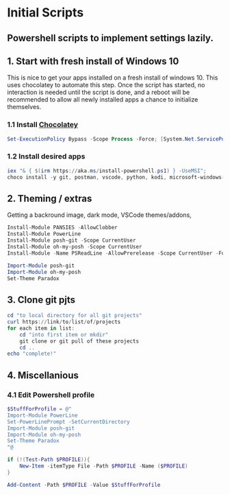 # Initial Scripts
## Powershell scripts to implement settings lazily.

## 1. Start with fresh install of Windows 10
This is nice to get your apps installed on a fresh install of windows 10. This uses chocolatey to automate this step. Once the script has started, no interaction is needed until  the script is done, and a reboot will be recommended to allow all newly installed apps a chance to initialize themselves. 
### 1.1 Install [Chocolatey](https://chocolatey.org/install)
```powershell
Set-ExecutionPolicy Bypass -Scope Process -Force; [System.Net.ServicePointManager]::SecurityProtocol = [System.Net.ServicePointManager]::SecurityProtocol -bor 3072; iex ((New-Object System.Net.WebClient).DownloadString('https://chocolatey.org/install.ps1'))

```
### 1.2 Install desired apps

```powershell
iex "& { $(irm https://aka.ms/install-powershell.ps1) } -UseMSI";
choco install -y git, postman, vscode, python, kodi, microsoft-windows-terminal, docker-desktop, docker-compose, vscode-docker, lazydocker, jdk8, teamviewer, vcxsrv, googlechrome, winscp, putty, wsl2, wsl-ubuntu-1804, 
```


## 2. Theming / extras
Getting a backround image, dark mode, VSCode themes/addons, 

```powershell
Install-Module PANSIES -AllowClobber
Install-Module PowerLine 
Install-Module posh-git -Scope CurrentUser
Install-Module oh-my-posh -Scope CurrentUser
Install-Module -Name PSReadLine -AllowPrerelease -Scope CurrentUser -Force -SkipPublisherCheck

```

```powershell
Import-Module posh-git
Import-Module oh-my-posh
Set-Theme Paradox
```

## 3. Clone git pjts
```powershell
cd "to local directory for all git projects"
curl https://link/to/list/of/projects
for each item in list:
    cd "into first item or mkdir"
    git clone or git pull of these projects
    cd ..
echo "complete!"
```

## 4. Miscellanious
### 4.1 Edit Powershell profile
```powershell
$StuffForProfile = @"
Import-Module PowerLine
Set-PowerLinePrompt -SetCurrentDirectory
Import-Module posh-git
Import-Module oh-my-posh
Set-Theme Paradox
"@

if (!(Test-Path $PROFILE)){
    New-Item -itemType File -Path $PROFILE -Name ($PROFILE)
}

Add-Content -Path $PROFILE -Value $StuffForProfile

```

